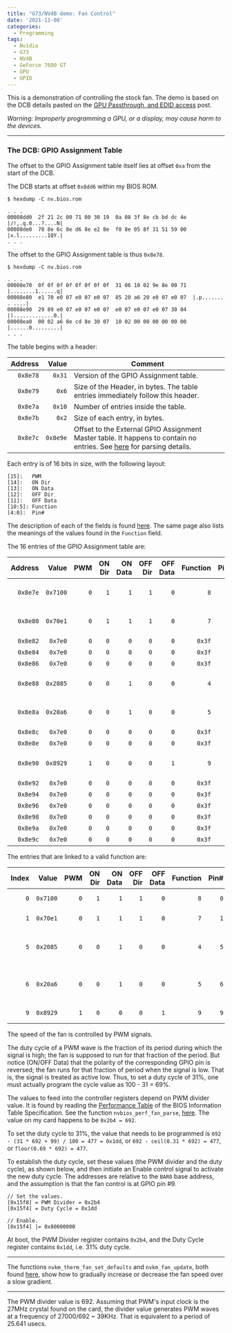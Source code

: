```yaml
---
title: "G73/NV4B demo: Fan Control"
date: '2021-11-08'
categories:
  - Programming
tags:
  - Nvidia
  - G73
  - NV4B
  - GeForce 7600 GT
  - GPU
  - GPIO
---
```


This is a demonstration of controlling the stock fan. The demo is based on the
DCB details pasted on the
[GPU Passthrough, and EDID access](/wip/post/2021/10/02/qpu-demo-nv-shader)
post.

*Warning: Improperly programming a GPU, or a display, may cause harm to the
devices.*

---
### **The DCB: GPIO Assignment Table**

The offset to the GPIO Assignment table itself lies at offset `0xa`
from the start of the DCB.

The DCB starts at offset `0x8dd6` within my BIOS ROM.

```
$ hexdump -C nv.bios.rom

. . .
00008dd0  2f 21 2c 00 71 00 30 19  0a 08 3f 8e cb bd dc 4e  |/!,.q.0...?....N|
00008de0  78 8e 6c 8e d6 8e e2 8e  f0 8e 05 8f 31 51 59 00  |x.l.........1QY.|
. . .
```

The offset to the GPIO Assignment table is thus `0x8e78`.

```
$ hexdump -C nv.bios.rom

. . .
00008e70  0f 0f 0f 0f 0f 0f 0f 0f  31 06 10 02 9e 8e 00 71  |........1......q|
00008e80  e1 70 e0 07 e0 07 e0 07  85 20 a6 20 e0 07 e0 07  |.p....... . ....|
00008e90  29 89 e0 07 e0 07 e0 07  e0 07 e0 07 e0 07 30 04  |).............0.|
00008ea0  00 02 a6 8e cd 8e 30 07  10 02 00 00 00 00 00 00  |......0.........|
. . .
```

The table begins with a header:

|Address|Value|Comment|
|-----:|-----:|-------|
|`0x8e78`|`0x31`| Version of the GPIO Assignment table.
|`0x8e79`|`0x6`| Size of the Header, in bytes. The table entries immediately follow this header.
|`0x8e7a`|`0x10`| Number of entries inside the table.
|`0x8e7b`|`0x2`| Size of each entry, in bytes.
|`0x8e7c`|`0x8e9e`| Offset to the External GPIO Assignment Master table. It happens to contain no entries. See [here](http://download.nvidia.com/open-gpu-doc/DCB/1/DCB-4.0-Specification.html#_external_gpio_assignment_master_table) for parsing details.

Each entry is of 16 bits in size, with the following layout:

```
[15]:	PWM
[14]:	ON Dir
[13]:	ON Data
[12]:	OFF Dir
[11]:	OFF Data
[10:5]:	Function
[4:0]:	Pin#
```

The description of each of the fields is found
[here](http://download.nvidia.com/open-gpu-doc/DCB/1/DCB-4.0-Specification.html#_gpio_assignment_table). The same page also lists the meanings of the values found
in the `Function` field.

The 16 entries of the GPIO Assignment table are:

|Address|Value|PWM|ON Dir|ON Data|OFF Dir|OFF Data|Function|Pin#|Comment
|---:|---:|---:|---:|---:|---:|---:|---:|---:|-----|
|`0x8e7e`|`0x7100`|`0`|`1`|`1`|`1`|`0`|`8`|`0`|See the table below.
|`0x8e80`|`0x70e1`|`0`|`1`|`1`|`1`|`0`|`7`|`1`|See the table below.
|`0x8e82`|`0x7e0`|`0`|`0`|`0`|`0`|`0`|`0x3f`|`0`|Unused.
|`0x8e84`|`0x7e0`|`0`|`0`|`0`|`0`|`0`|`0x3f`|`0`|Unused.
|`0x8e86`|`0x7e0`|`0`|`0`|`0`|`0`|`0`|`0x3f`|`0`|Unused.
|`0x8e88`|`0x2085`|`0`|`0`|`1`|`0`|`0`|`4`|`5`|See the table below.
|`0x8e8a`|`0x20a6`|`0`|`0`|`1`|`0`|`0`|`5`|`6`|See the table below.
|`0x8e8c`|`0x7e0`|`0`|`0`|`0`|`0`|`0`|`0x3f`|`0`|Unused.
|`0x8e8e`|`0x7e0`|`0`|`0`|`0`|`0`|`0`|`0x3f`|`0`|Unused.
|`0x8e90`|`0x8929`|`1`|`0`|`0`|`0`|`1`|`9`|`9`|See the table below.
|`0x8e92`|`0x7e0`|`0`|`0`|`0`|`0`|`0`|`0x3f`|`0`|Unused.
|`0x8e94`|`0x7e0`|`0`|`0`|`0`|`0`|`0`|`0x3f`|`0`|Unused.
|`0x8e96`|`0x7e0`|`0`|`0`|`0`|`0`|`0`|`0x3f`|`0`|Unused.
|`0x8e98`|`0x7e0`|`0`|`0`|`0`|`0`|`0`|`0x3f`|`0`|Unused.
|`0x8e9a`|`0x7e0`|`0`|`0`|`0`|`0`|`0`|`0x3f`|`0`|Unused.
|`0x8e9c`|`0x7e0`|`0`|`0`|`0`|`0`|`0`|`0x3f`|`0`|Unused.


The entries that are linked to a valid function are:

|Index|Value|PWM|ON Dir|ON Data|OFF Dir|OFF Data|Function|Pin#|Comment
|---:|---:|---:|---:|---:|---:|---:|---:|---:|-----|
|`0`|`0x7100`|`0`|`1`|`1`|`1`|`0`|`8`|`0`|Hotplug B signal.
|`1`|`0x70e1`|`0`|`1`|`1`|`1`|`0`|`7`|`1`|Hotplug A signal.
|`5`|`0x2085`|`0`|`0`|`1`|`0`|`0`|`4`|`5`|Voltage Select (VID) Bit 0.
|`6`|`0x20a6`|`0`|`0`|`1`|`0`|`0`|`5`|`6`|Voltage Select (VID) Bit 1.
|`9`|`0x8929`|`1`|`0`|`0`|`0`|`1`|`9`|`9`|Fan Control.

The speed of the fan is controlled by PWM signals.

The duty cycle of a PWM wave is the fraction of its period during which the
signal is high; the fan is supposed to run for that fraction of the period.
But notice (ON/OFF Data) that the polarity of the corresponding GPIO
pin is reversed; the fan runs for that fraction of period when the signal is
low. That is, the signal is treated as active low. Thus, to set a duty
cycle of 31%, one must actually program the cycle value as 100 - 31 = 69%.

The values to feed into the controller registers depend on PWM divider value.
It is found by reading the [Performance Table](https://download.nvidia.com/open-gpu-doc/BIOS-Information-Table/1/BIOS-Information-Table.html#BIT_PERF_PTRS_v1) of the
BIOS Information Table Specification. See the function `nvbios_perf_fan_parse`,
[here](https://lxr.missinglinkelectronics.com/linux/drivers/gpu/drm/nouveau/nvkm/subdev/bios/perf.c). The value on my card happens to be `0x2b4 = 692`.

To set the duty cycle to 31%, the value that needs to be programmed is
`692 - (31 * 692 + 99) / 100 = 477 = 0x1dd`, or `692 - ceil(0.31 * 692) = 477`,
or `floor(0.69 * 692) = 477`.

To establish the duty cycle, set these values (the PWM divider and the duty
cycle), as shown below, and then initiate an Enable control signal to activate
the new duty cycle.
The addresses are relative to the `BAR0` base address, and the assumption is
that the fan control is at GPIO pin #9.

```
// Set the values.
[0x15f8] = PWM Divider = 0x2b4
[0x15f4] = Duty Cycle = 0x1dd

// Enable.
[0x15f4] |= 0x80000000
```

At boot, the PWM Divider register contains `0x2b4`, and the Duty Cycle register
contains `0x1dd`, i.e. 31% duty cycle.

---

The functions `nvkm_therm_fan_set_defaults` and `nvkm_fan_update`, both found
[here](https://lxr.missinglinkelectronics.com/linux/drivers/gpu/drm/nouveau/nvkm/subdev/therm/fan.c), show how to gradually increase or decrease the fan speed over a 
slow gradient.

---

The PWM divider value is 692. Assuming that PWM's input clock is the 27MHz
crystal found on the card, the divider value generates PWM waves at a
frequency of 27000/692 ~ 39KHz. That is equivalent to a period of 25.641 usecs.
